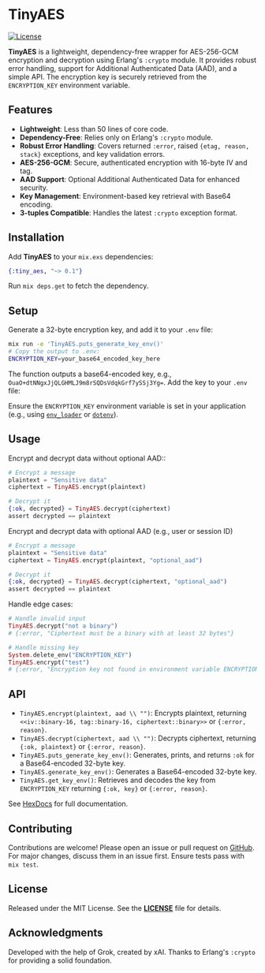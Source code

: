 # TinyAES

[![License](https://img.shields.io/badge/License-MIT-blue.svg)](https://github.com/Eygem/tiny_aes/blob/main/LICENSE)

**TinyAES** is a lightweight, dependency-free wrapper for AES-256-GCM encryption and decryption using Erlang's `:crypto` module. It provides robust error handling, support for Additional Authenticated Data (AAD), and a simple API. The encryption key is securely retrieved from the `ENCRYPTION_KEY` environment variable.

## Features
- **Lightweight**: Less than 50 lines of core code.
- **Dependency-Free**: Relies only on Erlang's `:crypto` module.
- **Robust Error Handling**: Covers returned `:error`, raised `{etag, reason, stack}` exceptions, and key validation errors.
- **AES-256-GCM**: Secure, authenticated encryption with 16-byte IV and tag.
- **AAD Support**: Optional Additional Authenticated Data for enhanced security.
- **Key Management**: Environment-based key retrieval with Base64 encoding.
- **3-tuples Compatible**: Handles the latest `:crypto` exception format.

## Installation

Add **TinyAES** to your `mix.exs` dependencies:
```elixir
{:tiny_aes, "~> 0.1"}
```
Run `mix deps.get` to fetch the dependency.

## Setup

Generate a 32-byte encryption key, and add it to your `.env` file:
```bash
mix run -e 'TinyAES.puts_generate_key_env()'
# Copy the output to .env:
ENCRYPTION_KEY=your_base64_encoded_key_here
```
The function outputs a base64-encoded key, e.g., `OuaO+dtNNgxJjQLGHMLJ9m8rSQDsVdqkGrf7ySSj3Yg=`. Add the key to your `.env` file:

Ensure the `ENCRYPTION_KEY` environment variable is set in your application (e.g., using [`env_loader`](https://github.com/Eygem/env_loader) or [`dotenv`](https://github.com/avdi/dotenv_elixir)).

## Usage

Encrypt and decrypt data without optional AAD::
```elixir
# Encrypt a message
plaintext = "Sensitive data"
ciphertext = TinyAES.encrypt(plaintext)

# Decrypt it
{:ok, decrypted} = TinyAES.decrypt(ciphertext)
assert decrypted == plaintext
```

Encrypt and decrypt data with optional AAD (e.g., user or session ID)
```elixir
# Encrypt a message
plaintext = "Sensitive data"
ciphertext = TinyAES.encrypt(plaintext, "optional_aad")

# Decrypt it
{:ok, decrypted} = TinyAES.decrypt(ciphertext, "optional_aad")
assert decrypted == plaintext
```

Handle edge cases:
```elixir
# Handle invalid input
TinyAES.decrypt("not a binary")
# {:error, "Ciphertext must be a binary with at least 32 bytes"}

# Handle missing key
System.delete_env("ENCRYPTION_KEY")
TinyAES.encrypt("test")
# {:error, "Encryption key not found in environment variable ENCRYPTION_KEY"}
```

## API

- `TinyAES.encrypt(plaintext, aad \\ "")`: Encrypts plaintext, returning `<<iv::binary-16, tag::binary-16, ciphertext::binary>>` or `{:error, reason}`.
- `TinyAES.decrypt(ciphertext, aad \\ "")`: Decrypts ciphertext, returning `{:ok, plaintext}` or `{:error, reason}`.
- `TinyAES.puts_generate_key_env()`: Generates, prints, and returns `:ok` for a Base64-encoded 32-byte key.
- `TinyAES.generate_key_env()`: Generates a Base64-encoded 32-byte key.
- `TinyAES.get_key_env()`: Retrieves and decodes the key from `ENCRYPTION_KEY` returning `{:ok, key}` or `{:error, reason}`.



See [HexDocs](https://hex.pm/packages/tiny_aes) for full documentation.


## Contributing

Contributions are welcome! Please open an issue or pull request on [GitHub](https://github.com/Eygem/tiny_aes). For major changes, discuss them in an issue first. Ensure tests pass with `mix test`.


## License

Released under the MIT License. See the **[LICENSE](https://github.com/Eygem/tiny_aes/blob/main/LICENSE)** file for details.


## Acknowledgments

Developed with the help of Grok, created by xAI. Thanks to Erlang's `:crypto` for providing a solid foundation.



